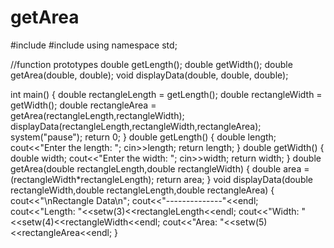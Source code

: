 # getArea
#include <iostream>
#include <iomanip>
using namespace std;

//function prototypes
double getLength();
double getWidth();
double getArea(double, double);
void displayData(double, double, double);

int main() 
{
	double rectangleLength = getLength();
	double rectangleWidth = getWidth();
	double rectangleArea = getArea(rectangleLength,rectangleWidth);
	displayData(rectangleLength,rectangleWidth,rectangleArea);
	system("pause");
	return 0;
}
double getLength()
{
	double length;
	cout<<"Enter the length: ";
	cin>>length;
	return length;
}
double getWidth()
{
	double width;
	cout<<"Enter the width: ";
	cin>>width;
	return width;
}
double getArea(double rectangleLength,double rectangleWidth)
{
	double area = (rectangleWidth*rectangleLength);
	return area;
}
void displayData(double rectangleWidth,double rectangleLength,double rectangleArea)
{
	cout<<"\nRectangle Data\n";
	cout<<"--------------"<<endl;
	cout<<"Length: "<<setw(3)<<rectangleLength<<endl;
	cout<<"Width: "<<setw(4)<<rectangleWidth<<endl;
	cout<<"Area: "<<setw(5)<<rectangleArea<<endl;
}
